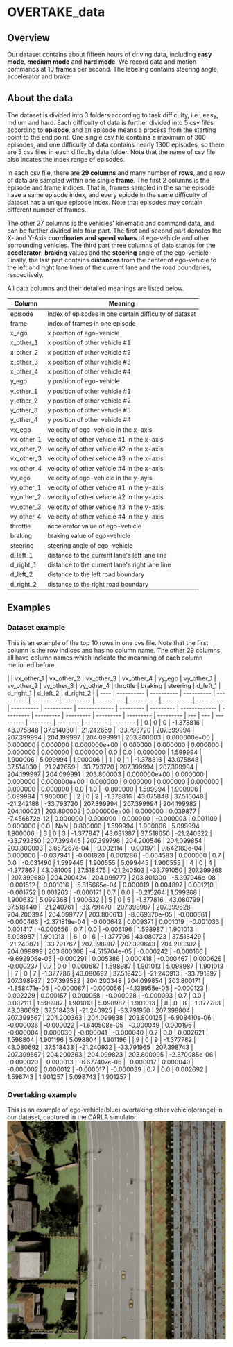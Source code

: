 # OVERTAKE_data

## Overview

Our dataset contains about fifteen hours of driving data, including **easy mode**, **medium mode** and **hard mode**. We record data and motion commands at 10 frames per second. The labeling contains steering angle, accelerator and brake.

## About the data

The dataset is divided into 3 folders according to task difficulty, i.e., easy, mdium and hard. Each difficulty of data is further divided into 5 csv files according to **episode**, and an episode means a process from the starting point to the end point. One single csv file contains a maximum of 300 episodes, and one difficulty of data contains nearly 1300 episodes, so there are 5 csv files in each diffculty data folder. Note that the name of csv file also incates the index range of episodes.

In each csv file, there are **29 columns** and many number of **rows**, and a row of data are sampled within one single **frame**. The first 2 columns is the episode and frame indices. That is, frames sampled in the same episode have a same episode index, and every epiode in the same difficulty of dataset has a unique episode index. Note that episodes may contain different number of frames.

The other 27 columns is the vehicles' kinematic and command data, and can be further divided into four part. The first and second part denotes the X- and Y-Axis **coordinates and speed values** of ego-vehicle and other sorrounding vehicles. The third part three columns of data stands for the **accelerator**, **braking** values and the **steering** angle of the ego-vehicle. Finally, the last part contains **distances** from the center of ego-vehicle to the left and right lane lines of the current lane and the road boundaries, respectively.

All data columns and their detailed meanings are listed below.

| Column  | Meaning |
| ------------- | ------------- |
| episode | index of episodes in one certain difficulty of dataset |
| frame | index of frames in one episode |
| x_ego | x position of ego-vehicle |
| x_other_1 | x position of other vehicle #1 |
| x_other_2 | x position of other vehicle #2 |
| x_other_3 | x position of other vehicle #3 |
| x_other_4 | x position of other vehicle #4 |
| y_ego | y position of ego-vehicle |
| y_other_1 | y position of other vehicle #1 |
| y_other_2 | y position of other vehicle #2 |
| y_other_3 | y position of other vehicle #3 |
| y_other_4 | y position of other vehicle #4 |
| vx_ego | velocity of ego-vehicle in the x-axis |
| vx_other_1 | velocity of other vehicle #1 in the x-axis |
| vx_other_2 | velocity of other vehicle #2 in the x-axis |
| vx_other_3 | velocity of other vehicle #3 in the x-axis |
| vx_other_4 | velocity of other vehicle #4 in the x-axis |
| vy_ego | velocity of ego-vehicle in the y-ayis |
| vy_other_1 | velocity of other vehicle #1 in the y-axis |
| vy_other_2 | velocity of other vehicle #2 in the y-axis |
| vy_other_3 | velocity of other vehicle #3 in the y-axis |
| vy_other_4 | velocity of other vehicle #4 in the y-axis |
| throttle | accelerator value of ego-vehicle |
| braking  | braking value of ego-vehicle |
| steering | steering angle of ego-vehicle |
| d_left_1 | distance to the current lane's left lane line |
| d_right_1 | distance to the current lane's right lane line |
| d_left_2 | distance to the left road boundary |
| d_right_2 | distance to the right road boundary |

## Examples

### Dataset example

This is an example of the top 10 rows in one cvs file. Note that the first column is the row indices and has no column name. The other 29 columns all have column names which indicate the meanning of each column metioned before.

|      | vx_other_1 | vx_other_2 | vx_other_3 | vx_other_4 | vy_ego    | vy_other_1 | vy_other_2 | vy_other_3 | vy_other_4 | throttle   | braking    | steering   | d_left_1      | d_right_1 | d_left_2  | d_right_2     |
| ---- | ---------- | ---------- | ---------- | ---------- | --------- | ---------- | ---------- | ---------- | ---------- | ---------- | ---------- | ---------- | ------------- | --------- | --------- | ------------- | --------- | --------- | --------- | --------- | --------- | --------- | --- | --- | --------- | -------- | -------- | -------- | -------- |
| 0    | 0          | 0          | -1.378816  | 43.075848  | 37.514030 | -21.242659 | -33.793720 | 207.399994 | 207.399994 | 204.199997 | 204.099991 | 203.800003 | 0.000000e+00  | 0.000000  | 0.000000  | 0.000000e+00  | 0.000000  | 0.000000  | 0.000000  | 0.000000  | 0.000000  | 0.000000  | 0.0 | 0.0 | 0.000000  | 1.599994 | 1.900006 | 5.099994 | 1.900006 |
| 1    | 0          | 1          | -1.378816  | 43.075848  | 37.514030 | -21.242659 | -33.793720 | 207.399994 | 207.399994 | 204.199997 | 204.099991 | 203.800003 | 0.000000e+00  | 0.000000  | 0.000000  | 0.000000e+00  | 0.000000  | 0.000000  | 0.000000  | 0.000000  | 0.000000  | 0.000000  | 0.0 | 1.0 | -0.800000 | 1.599994 | 1.900006 | 5.099994 | 1.900006 |
| 2    | 0          | 2          | -1.378816  | 43.075848  | 37.516048 | -21.242188 | -33.793720 | 207.399994 | 207.399994 | 204.199982 | 204.100021 | 203.800003 | 0.000000e+00  | 0.000000  | 0.039877  | -7.456872e-12 | 0.000000  | 0.000000  | 0.000000  | -0.000003 | 0.001109  | 0.000000  | 0.0 | NaN | 0.800000  | 1.599994 | 1.900006 | 5.099994 | 1.900006 |
| 3    | 0          | 3          | -1.377847  | 43.081387  | 37.518650 | -21.240322 | -33.793350 | 207.399445 | 207.399796 | 204.200546 | 204.099854 | 203.800003 | 3.657267e-04  | -0.002114 | -0.001971 | 9.642183e-04  | 0.000000  | -0.037941 | -0.001820 | 0.001286  | -0.004583 | 0.000000  | 0.7 | 0.0 | -0.031490 | 1.599445 | 1.900555 | 5.099445 | 1.900555 |
| 4    | 0          | 4          | -1.377867  | 43.081009  | 37.518475 | -21.240503 | -33.791050 | 207.399368 | 207.399689 | 204.200424 | 204.099777 | 203.801300 | -5.397946e-08 | -0.001512 | -0.001016 | -5.815665e-04 | 0.000019  | 0.004897  | 0.001210  | -0.001752 | 0.001263  | -0.000171 | 0.7 | 0.0 | -0.215264 | 1.599368 | 1.900632 | 5.099368 | 1.900632 |
| 5    | 0          | 5          | -1.377816  | 43.080799  | 37.518440 | -21.240761 | -33.791470 | 207.398987 | 207.399628 | 204.200394 | 204.099777 | 203.800613 | -8.069370e-05 | -0.000661 | -0.000463 | -2.371819e-04 | -0.000642 | 0.009371  | 0.001019  | -0.001033 | 0.001417  | -0.000556 | 0.7 | 0.0 | -0.006196 | 1.598987 | 1.901013 | 5.098987 | 1.901013 |
| 6    | 0          | 6          | -1.377796  | 43.080723  | 37.518429 | -21.240871 | -33.791767 | 207.398987 | 207.399643 | 204.200302 | 204.099899 | 203.800308 | -4.515704e-05 | -0.000242 | -0.000166 | -9.692906e-05 | -0.000291 | 0.005386  | 0.000418  | -0.000467 | 0.000626  | -0.000237 | 0.7 | 0.0 | 0.000687  | 1.598987 | 1.901013 | 5.098987 | 1.901013 |
| 7    | 0          | 7          | -1.377786  | 43.080692  | 37.518425 | -21.240913 | -33.791897 | 207.398987 | 207.399582 | 204.200348 | 204.099854 | 203.800171 | -1.858471e-05 | -0.000087 | -0.000056 | -4.138955e-05 | -0.000123 | 0.002229  | 0.000157  | 0.000058  | -0.000028 | -0.000093 | 0.7 | 0.0 | 0.002111  | 1.598987 | 1.901013 | 5.098987 | 1.901013 |
| 8    | 0          | 8          | -1.377783  | 43.080692  | 37.518433 | -21.240925 | -33.791950 | 207.398804 | 207.399567 | 204.200363 | 204.099838 | 203.800125 | -6.908410e-06 | -0.000036 | -0.000022 | -1.640508e-05 | -0.000049 | 0.000196  | -0.000004 | 0.000030  | -0.000041 | -0.000040 | 0.7 | 0.0 | 0.002621  | 1.598804 | 1.901196 | 5.098804 | 1.901196 |
| 9    | 0          | 9          | -1.377782  | 43.080692  | 37.518433 | -21.240932 | -33.791965 | 207.398743 | 207.399567 | 204.200363 | 204.099823 | 203.800095 | -2.370085e-06 | -0.000020 | -0.000013 | -6.677407e-06 | -0.000017 | 0.000040  | -0.000002 | 0.000012  | -0.000017 | -0.000039 | 0.7 | 0.0 | 0.002692  | 1.598743 | 1.901257 | 5.098743 | 1.901257 |


### Overtaking example
This is an example of ego-vehicle(blue) overtaking other vehicle(orange) in our dataset, captured in the CARLA simulator.
<img src="overtake.gif"/>
